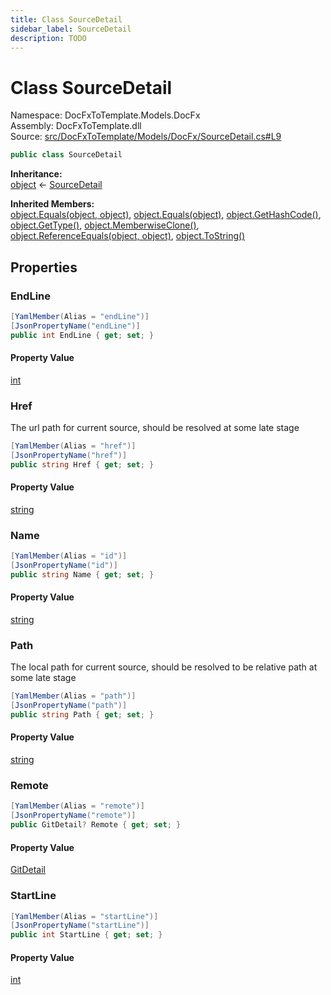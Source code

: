 ```yaml
---
title: Class SourceDetail
sidebar_label: SourceDetail
description: TODO
---
```


# Class SourceDetail
Namespace: DocFxToTemplate.Models.DocFx   
Assembly: DocFxToTemplate.dll  
Source: [src/DocFxToTemplate/Models/DocFx/SourceDetail.cs#L9](https://github.com/k-wojcik/DocFxToTemplate/blob/master/src/DocFxToTemplate/Models/DocFx/SourceDetail.cs#L9)    
   

```csharp title="src/DocFxToTemplate/Models/DocFx/SourceDetail.cs#L9" 
public class SourceDetail
```

**Inheritance:**   
[object](https://learn.microsoft.com/dotnet/api/system.object) &lt;- 
[SourceDetail](../DocFxToTemplate.Models.DocFx/SourceDetail)   

**Inherited Members:**   
[object.Equals(object, object)](https://learn.microsoft.com/dotnet/api/system.object.equals#system-object-equals(system-object-system-object)), [object.Equals(object)](https://learn.microsoft.com/dotnet/api/system.object.equals#system-object-equals(system-object)), [object.GetHashCode()](https://learn.microsoft.com/dotnet/api/system.object.gethashcode), [object.GetType()](https://learn.microsoft.com/dotnet/api/system.object.gettype), [object.MemberwiseClone()](https://learn.microsoft.com/dotnet/api/system.object.memberwiseclone), [object.ReferenceEquals(object, object)](https://learn.microsoft.com/dotnet/api/system.object.referenceequals), [object.ToString()](https://learn.microsoft.com/dotnet/api/system.object.tostring)   

   

## Properties
### EndLine
   
            
```csharp title="src/DocFxToTemplate/Models/DocFx/SourceDetail.cs#L37"
[YamlMember(Alias = "endLine")]
[JsonPropertyName("endLine")]
public int EndLine { get; set; }
```   

#### Property Value
[int](https://learn.microsoft.com/dotnet/api/system.int32)   
   
### Href
The url path for current source, should be resolved at some late stage   
            
```csharp title="src/DocFxToTemplate/Models/DocFx/SourceDetail.cs#L22"
[YamlMember(Alias = "href")]
[JsonPropertyName("href")]
public string Href { get; set; }
```   

#### Property Value
[string](https://learn.microsoft.com/dotnet/api/system.string)   
   
### Name
   
            
```csharp title="src/DocFxToTemplate/Models/DocFx/SourceDetail.cs#L15"
[YamlMember(Alias = "id")]
[JsonPropertyName("id")]
public string Name { get; set; }
```   

#### Property Value
[string](https://learn.microsoft.com/dotnet/api/system.string)   
   
### Path
The local path for current source, should be resolved to be relative path at some late stage   
            
```csharp title="src/DocFxToTemplate/Models/DocFx/SourceDetail.cs#L29"
[YamlMember(Alias = "path")]
[JsonPropertyName("path")]
public string Path { get; set; }
```   

#### Property Value
[string](https://learn.microsoft.com/dotnet/api/system.string)   
   
### Remote
   
            
```csharp title="src/DocFxToTemplate/Models/DocFx/SourceDetail.cs#L11"
[YamlMember(Alias = "remote")]
[JsonPropertyName("remote")]
public GitDetail? Remote { get; set; }
```   

#### Property Value
[GitDetail](../DocFxToTemplate.Models.DocFx/GitDetail)   
   
### StartLine
   
            
```csharp title="src/DocFxToTemplate/Models/DocFx/SourceDetail.cs#L33"
[YamlMember(Alias = "startLine")]
[JsonPropertyName("startLine")]
public int StartLine { get; set; }
```   

#### Property Value
[int](https://learn.microsoft.com/dotnet/api/system.int32)   
   
   

   

   

   

   

   